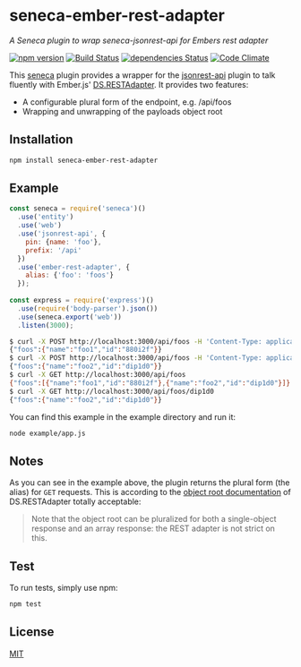 # seneca-ember-rest-adapter

*A Seneca plugin to wrap seneca-jsonrest-api for Embers rest adapter*

[![npm version](https://badge.fury.io/js/seneca-ember-rest-adapter.svg)](https://badge.fury.io/js/seneca-ember-rest-adapter)
[![Build Status](https://travis-ci.org/indr/seneca-ember-rest-adapter.svg?branch=master)](https://travis-ci.org/indr/seneca-ember-rest-adapter)
[![dependencies Status](https://david-dm.org/indr/seneca-ember-rest-adapter/status.svg)](https://david-dm.org/indr/seneca-ember-rest-adapter)
[![Code Climate](https://codeclimate.com/github/indr/seneca-ember-rest-adapter/badges/gpa.svg)](https://codeclimate.com/github/indr/seneca-ember-rest-adapter)

This [seneca](https://github.com/senecajs/seneca) plugin provides a wrapper for
the [jsonrest-api](https://github.com/rjrodger/seneca-jsonrest-api) plugin to talk fluently with Ember.js'
[DS.RESTAdapter](http://emberjs.com/api/data/classes/DS.RESTAdapter.html). It provides two features:

 * A configurable plural form of the endpoint, e.g. /api/foos
 * Wrapping and unwrapping of the payloads object root

## Installation

```bash
npm install seneca-ember-rest-adapter
```

## Example

```js
const seneca = require('seneca')()
  .use('entity')
  .use('web')
  .use('jsonrest-api', {
    pin: {name: 'foo'},
    prefix: '/api'
  })
  .use('ember-rest-adapter', {
    alias: {'foo': 'foos'}
  });
  
const express = require('express')()
  .use(require('body-parser').json())
  .use(seneca.export('web'))
  .listen(3000);

```

```bash
$ curl -X POST http://localhost:3000/api/foos -H 'Content-Type: application/json' -d '{"foo":{"name":"foo1"}}'
{"foos":{"name":"foo1","id":"880i2f"}}
$ curl -X POST http://localhost:3000/api/foos -H 'Content-Type: application/json' -d '{"foo":{"name":"foo2"}}'
{"foos":{"name":"foo2","id":"dip1d0"}}
$ curl -X GET http://localhost:3000/api/foos
{"foos":[{"name":"foo1","id":"880i2f"},{"name":"foo2","id":"dip1d0"}]}
$ curl -X GET http://localhost:3000/api/foos/dip1d0
{"foos":{"name":"foo2","id":"dip1d0"}}
```

You can find this example in the example directory and run it:

```bash
node example/app.js
```

## Notes

As you can see in the example above, the plugin returns the plural form
(the alias) for `GET` requests. This is according to the
[object root documentation](http://emberjs.com/api/data/classes/DS.RESTAdapter.html#toc_object-root)
of DS.RESTAdapter totally acceptable:

> Note that the object root can be pluralized for both a single-object response and an array response: the REST adapter is not strict on this. 

## Test

To run tests, simply use npm:

```bash
npm test
```

## License

[MIT](LICENSE)
